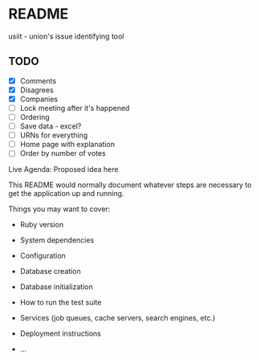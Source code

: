 # README

usiit - union's issue identifying tool

## TODO

- [x] Comments
- [x] Disagrees
- [x] Companies
- [ ] Lock meeting after it's happened
- [ ] Ordering
- [ ] Save data - excel?
- [ ] URNs for everything
- [ ] Home page with explanation
- [ ] Order by number of votes

Live Agenda: Proposed idea here

This README would normally document whatever steps are necessary to get the
application up and running.

Things you may want to cover:

* Ruby version

* System dependencies

* Configuration

* Database creation

* Database initialization

* How to run the test suite

* Services (job queues, cache servers, search engines, etc.)

* Deployment instructions

* ...
